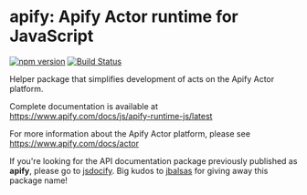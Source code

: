 # apify: Apify Actor runtime for JavaScript

[![npm version](https://badge.fury.io/js/apify.svg)](http://badge.fury.io/js/apify)
[![Build Status](https://travis-ci.org/Apifier/apify-runtime-js.svg)](https://travis-ci.org/Apifier/apify-runtime-js)

Helper package that simplifies development of acts on the Apify Actor platform.

Complete documentation is available at https://www.apify.com/docs/js/apify-runtime-js/latest

For more information about the Apify Actor platform, please see https://www.apify.com/docs/actor


If you're looking for the API documentation package previously published as **apify**,
please go to [jsdocify](https://www.npmjs.com/package/jsdocify).
Big kudos to [jbalsas](https://www.npmjs.com/~jbalsas) for giving away this package name!

